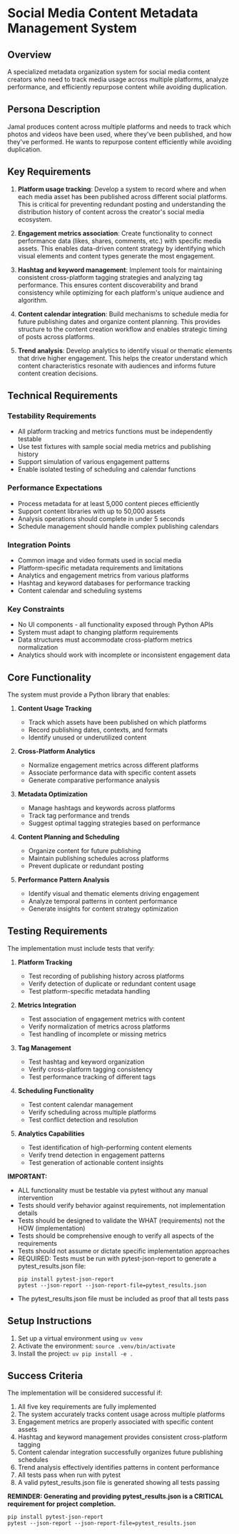 # Social Media Content Metadata Management System

## Overview
A specialized metadata organization system for social media content creators who need to track media usage across multiple platforms, analyze performance, and efficiently repurpose content while avoiding duplication.

## Persona Description
Jamal produces content across multiple platforms and needs to track which photos and videos have been used, where they've been published, and how they've performed. He wants to repurpose content efficiently while avoiding duplication.

## Key Requirements
1. **Platform usage tracking**: Develop a system to record where and when each media asset has been published across different social platforms. This is critical for preventing redundant posting and understanding the distribution history of content across the creator's social media ecosystem.

2. **Engagement metrics association**: Create functionality to connect performance data (likes, shares, comments, etc.) with specific media assets. This enables data-driven content strategy by identifying which visual elements and content types generate the most engagement.

3. **Hashtag and keyword management**: Implement tools for maintaining consistent cross-platform tagging strategies and analyzing tag performance. This ensures content discoverability and brand consistency while optimizing for each platform's unique audience and algorithm.

4. **Content calendar integration**: Build mechanisms to schedule media for future publishing dates and organize content planning. This provides structure to the content creation workflow and enables strategic timing of posts across platforms.

5. **Trend analysis**: Develop analytics to identify visual or thematic elements that drive higher engagement. This helps the creator understand which content characteristics resonate with audiences and informs future content creation decisions.

## Technical Requirements

### Testability Requirements
- All platform tracking and metrics functions must be independently testable
- Use test fixtures with sample social media metrics and publishing history
- Support simulation of various engagement patterns
- Enable isolated testing of scheduling and calendar functions

### Performance Expectations
- Process metadata for at least 5,000 content pieces efficiently
- Support content libraries with up to 50,000 assets
- Analysis operations should complete in under 5 seconds
- Schedule management should handle complex publishing calendars

### Integration Points
- Common image and video formats used in social media
- Platform-specific metadata requirements and limitations
- Analytics and engagement metrics from various platforms
- Hashtag and keyword databases for performance tracking
- Content calendar and scheduling systems

### Key Constraints
- No UI components - all functionality exposed through Python APIs
- System must adapt to changing platform requirements
- Data structures must accommodate cross-platform metrics normalization
- Analytics should work with incomplete or inconsistent engagement data

## Core Functionality

The system must provide a Python library that enables:

1. **Content Usage Tracking**
   - Track which assets have been published on which platforms
   - Record publishing dates, contexts, and formats
   - Identify unused or underutilized content

2. **Cross-Platform Analytics**
   - Normalize engagement metrics across different platforms
   - Associate performance data with specific content assets
   - Generate comparative performance analysis

3. **Metadata Optimization**
   - Manage hashtags and keywords across platforms
   - Track tag performance and trends
   - Suggest optimal tagging strategies based on performance

4. **Content Planning and Scheduling**
   - Organize content for future publishing
   - Maintain publishing schedules across platforms
   - Prevent duplicate or redundant posting

5. **Performance Pattern Analysis**
   - Identify visual and thematic elements driving engagement
   - Analyze temporal patterns in content performance
   - Generate insights for content strategy optimization

## Testing Requirements

The implementation must include tests that verify:

1. **Platform Tracking**
   - Test recording of publishing history across platforms
   - Verify detection of duplicate or redundant content usage
   - Test platform-specific metadata handling

2. **Metrics Integration**
   - Test association of engagement metrics with content
   - Verify normalization of metrics across platforms
   - Test handling of incomplete or missing metrics

3. **Tag Management**
   - Test hashtag and keyword organization
   - Verify cross-platform tagging consistency
   - Test performance tracking of different tags

4. **Scheduling Functionality**
   - Test content calendar management
   - Verify scheduling across multiple platforms
   - Test conflict detection and resolution

5. **Analytics Capabilities**
   - Test identification of high-performing content elements
   - Verify trend detection in engagement patterns
   - Test generation of actionable content insights

**IMPORTANT:**
- ALL functionality must be testable via pytest without any manual intervention
- Tests should verify behavior against requirements, not implementation details
- Tests should be designed to validate the WHAT (requirements) not the HOW (implementation)
- Tests should be comprehensive enough to verify all aspects of the requirements
- Tests should not assume or dictate specific implementation approaches
- REQUIRED: Tests must be run with pytest-json-report to generate a pytest_results.json file:
  ```
  pip install pytest-json-report
  pytest --json-report --json-report-file=pytest_results.json
  ```
- The pytest_results.json file must be included as proof that all tests pass

## Setup Instructions
1. Set up a virtual environment using `uv venv`
2. Activate the environment: `source .venv/bin/activate`
3. Install the project: `uv pip install -e .`

## Success Criteria

The implementation will be considered successful if:

1. All five key requirements are fully implemented
2. The system accurately tracks content usage across multiple platforms
3. Engagement metrics are properly associated with specific content assets
4. Hashtag and keyword management provides consistent cross-platform tagging
5. Content calendar integration successfully organizes future publishing schedules
6. Trend analysis effectively identifies patterns in content performance
7. All tests pass when run with pytest
8. A valid pytest_results.json file is generated showing all tests passing

**REMINDER: Generating and providing pytest_results.json is a CRITICAL requirement for project completion.**
```
pip install pytest-json-report
pytest --json-report --json-report-file=pytest_results.json
```